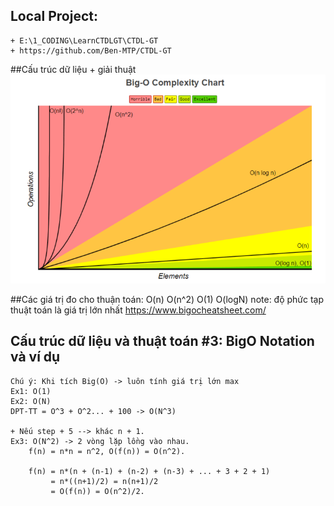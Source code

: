## Local Project:
    + E:\1_CODING\LearnCTDLGT\CTDL-GT
    + https://github.com/Ben-MTP/CTDL-GT


##Cấu trúc dữ liệu + giải thuật
    ![img.png](img.png)

##Các giá trị đo cho thuận toán:
    O(n)
    O(n^2)
    O(1)
    O(logN)
    note: độ phức tạp thuật toán là giá trị lớn nhất
    https://www.bigocheatsheet.com/

## Cấu trúc dữ liệu và thuật toán #3: BigO Notation và ví dụ
    Chú ý: Khi tích Big(O) -> luôn tính giá trị lớn max
    Ex1: O(1)
    Ex2: O(N)
    DPT-TT = O^3 + O^2... + 100 -> O(N^3)
    
    + Nếu step + 5 --> khác n + 1.
    Ex3: O(N^2) -> 2 vòng lặp lồng vào nhau.
        f(n) = n*n = n^2, O(f(n)) = O(n^2).
        
        f(n) = n*(n + (n-1) + (n-2) + (n-3) + ... + 3 + 2 + 1)
             = n*((n+1)/2) = n(n+1)/2
             = O(f(n)) = O(n^2)/2.

    
